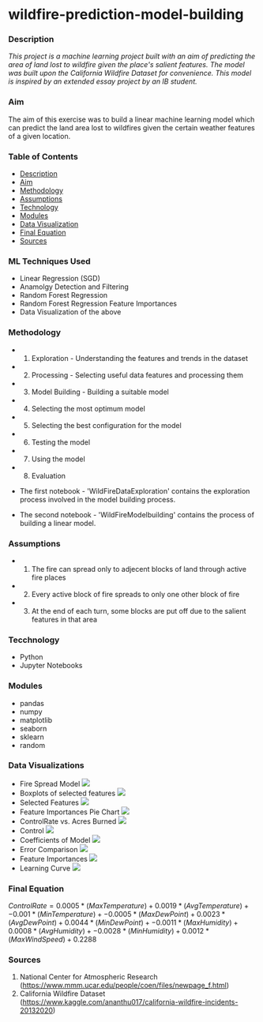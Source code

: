 # wildfire-prediction-model-building

### Description
*This project is a machine learning project built with an aim of predicting the area of land lost to wildfire given the place's salient features. The model was built upon the California Wildfire Dataset for convenience. This model is inspired by an extended essay project by an IB student.*

### Aim 
The aim of this exercise was to build a linear machine learning model which can predict the land area lost to wildfires given the certain weather features of a given location. 

### Table of Contents 
* [Description](#description)
* [Aim](#aim)
* [Methodology](#methodology)
* [Assumptions](#assumptions)
* [Technology](#technology)
* [Modules](#modules)
* [Data Visualization](#data-visualization)
* [Final Equation](#final-equation)
* [Sources](#sources)

### ML Techniques Used
* Linear Regression (SGD)
* Anamolgy Detection and Filtering 
* Random Forest Regression 
* Random Forest Regression Feature Importances
* Data Visualization of the above

### Methodology 
* 1) Exploration - Understanding the features and trends in the dataset
* 2) Processing - Selecting useful data features and processing them 
* 3) Model Building - Building a suitable model
* 4) Selecting the most optimum model 
* 5) Selecting the best configuration for the model 
* 6) Testing the model 
* 7) Using the model 
* 8) Evaluation

* The first notebook - 'WildFireDataExploration' contains the exploration process involved in the model building process. 
* The second notebook - 'WildFireModelbuilding' contains the process of building a linear model. 


### Assumptions
* 1) The fire can spread only to adjecent blocks of land through active fire places
* 2) Every active block of fire spreads to only one other block of fire
* 3) At the end of each turn, some blocks are put off due to the salient features in that area

### Tecchnology 
* Python 
* Jupyter Notebooks

### Modules 
* pandas
* numpy
* matplotlib
* seaborn
* sklearn 
* random


### Data Visualizations
* Fire Spread Model
<img src="./images/FireSpreadModel.png"><img/>
* Boxplots of selected features
<img src="./images/Boxplots.png"><img/>
* Selected Features
<img src="./images/SelectedFeatures.png"><img/>
* Feature Importances Pie Chart 
<img src="./images/FeatureImportancesPieChart.png"><img/>
* ControlRate vs. Acres Burned 
<img src="./images/Boxplots.png"><img/>
* Control 
<img src="./images/Duration_Independence.png"><img/>
* Coefficients of Model 
<img src="./images/CoeficientsofModel.png"><img/>
* Error Comparison 
<img src="./images/ErrorComparision.png"><img/>
* Feature Importances
<img src="./images/Features_and_std.png"><img/>
* Learning Curve
<img src="./images/LearningCurve.png"><img/>



### Final Equation
$`ControlRate = 0.0005*(MaxTemperature) + 0.0019*(AvgTemperature) + -0.001*(MinTemperature) + -0.0005*(MaxDewPoint) + 0.0023*(AvgDewPoint) + 0.0044*(MinDewPoint) + -0.0011*(MaxHumidity) + 0.0008*(AvgHumidity) + -0.0028*(MinHumidity) + 0.0012*(MaxWindSpeed) + 0.2288`$

### Sources
1) National Center for Atmospheric Research (https://www.mmm.ucar.edu/people/coen/files/newpage_f.html)
2) California Wildfire Dataset (https://www.kaggle.com/ananthu017/california-wildfire-incidents-20132020)
